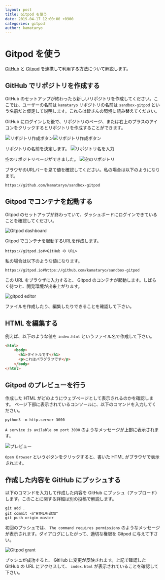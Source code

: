 ```yaml
---
layout: post
title: Gitpod を使う
date: 2019-04-17 12:00:00 +0900
categories: gitpod
author: kamataryo
---
```


# Gitpod を使う

[GitHub](https://github.com) と [Gitpod](https://gitpod.io) を連携して利用する方法について解説します。

## GitHub でリポジトリを作成する

GitHub のセットアップが終わったら新しいリポジトリを作成してください。ここでは、ユーザーの名前は `kamataryo` リポジトリの名前は `sandbox-gitpod` という名前だと仮定して説明します。これらは皆さんの環境に読み替えてください。

GitHub にログインした後で、リポジトリのページ、または右上のプラスのアイコンをクリックするとリポジトリを作成することができます。

![リポジトリ作成ボタン](../images/20190417_010_create_repo1.png)![リポジトリ作成ボタン](../images/20190417_010_create_repo2.png)


リポジトリの名前を決定します。
![リポジトリ名を入力](../images/20190417_020_decide_repo_name.png)

空のリポジトリページができました。
![空のリポジトリ](../images/20190417_030_repository_created.png)

ブラウザのURLバーを見て値を確認してください。私の場合は以下のようになります。

```shell
https://github.com/kamataryo/sandbox-gitpod
```

## Gitpod でコンテナを起動する

Gitpod のセットアップが終わっていて、ダッシュボードにログインできていることを確認してください。

![Gitpod dashboard](../images/20190417_100_gitpod_dashboard.png)

Gitpod でコンテナを起動するURLを作成します。

```shell
https://gitpod.io#<GitHub の URL>
```

私の場合は以下のような値になります。

```shell
https://gitpod.io#https://github.com/kamataryo/sandbox-gitpod
```

この URL をブラウザに入力すると、 Gitpod のコンテナが起動します。しばらく待つと、開発環境が出来上がります。

![gitpod editor](../images/20190417_110_gitpod_editor.png)

ファイルを作成したり、編集したりできることを確認して下さい。

## HTML を編集する

例えば、以下のような値を `index.html` というファイル名で作成して下さい。

```HTML
<html>
    <body>
      <h1>タイトルです</h1>
      <p>これはパラグラフです</p>
    </body>
</html>
```

## Gitpod のプレビューを行う

作成した HTML がどのようにウェブページとして表示されるのかを確認します。
ページ下部に表示されているコンソールに、以下のコマンドを入力してください。

```shell
python3 -m http.server 3000
```

`A service is avilable on port 3000` のようなメッセージが上部に表示されます。

![プレビュー](../images/20190417_120_gitpod_preview.png)

`Open Browser` というボタンをクリックすると、書いた HTML がブラウザで表示されます。

## 作成した内容を GitHub にプッシュする

以下のコマンドを入力して作成した内容を GitHub にプッシュ（アップロード）します。このことに関する詳細は別の投稿で解説します。

```shell
git add .
git commit -m"HTMLを追加"
git push origin master
```

初回のプッシュでは、 `The command requires permissions` のようなメッセージが表示されます。ダイアログにしたがって、適切な権限を Gitpod に与えて下さい。

![Gitpod grant](../images/20190417_130_gitpod_grant.png)

プッシュが成功すると、 GitHub に変更が反映されます。上記で確認した GitHub の URL にアクセスして、 `index.html` が表示されていることを確認して下さい。
